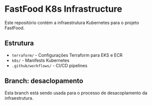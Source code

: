 # FastFood K8s Infrastructure

Este repositório contém a infraestrutura Kubernetes para o projeto FastFood.

## Estrutura

- `terraform/` - Configurações Terraform para EKS e ECR
- `k8s/` - Manifests Kubernetes
- `.github/workflows/` - CI/CD pipelines

## Branch: desaclopamento

Esta branch está sendo usada para o processo de desacoplamento da infraestrutura.
